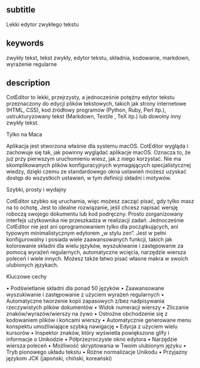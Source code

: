 
subtitle
-----------

Lekki edytor zwykłego tekstu


keywords
-----------

zwykły tekst, tekst zwykły, edytor tekstu, składnia, kodowanie, markdown, wyrażenie regularne


description
-----------

CotEditor to lekki, przejrzysty, a jednocześnie potężny edytor tekstu przeznaczony do edycji plików tekstowych, takich jak strony internetowe (HTML, CSS), kod źródłowy programów (Python, Ruby, Perl itp.), ustrukturyzowany tekst (Markdown, Textile , TeX itp.) lub dowolny inny zwykły tekst.


Tylko na Maca

Aplikacja jest stworzona właśnie dla systemu macOS. CotEditor wygląda i zachowuje się tak, jak powinny wyglądać aplikacje macOS. Oznacza to, że już przy pierwszym uruchomieniu wiesz, jak z niego korzystać. Nie ma skomplikowanych plików konfiguracyjnych wymagających specjalistycznej wiedzy, dzięki czemu ze standardowego okna ustawień możesz uzyskać dostęp do wszystkich ustawień, w tym definicji składni i motywów.

Szybki, prosty i wydajny

CotEditor szybko się uruchamia, więc możesz zacząć pisać, gdy tylko masz na to ochotę. Jest to idealne rozwiązanie, jeśli chcesz napisać wersję roboczą swojego dokumentu lub kod podręczny. Prosto zorganizowany interfejs użytkownika nie przeszkadza w realizacji zadań. Jednocześnie CotEditor nie jest ani oprogramowaniem tylko dla początkujących, ani typowym minimalistycznym edytorem „w stylu zen”. Jest w pełni konfigurowalny i posiada wiele zaawansowanych funkcji, takich jak kolorowanie składni dla wielu języków, wyszukiwanie i zastępowanie za pomocą wyrażeń regularnych, automatyczne wcięcia, narzędzie wiersza poleceń i wiele innych. Możesz także łatwo pisać własne makra w swoich ulubionych językach.

Kluczowe cechy

• Podświetlanie składni dla ponad 50 języków
• Zaawansowane wyszukiwanie i zastępowanie z użyciem wyrażeń regularnych
• Automatyczne tworzenie kopii zapasowych z/bez nadpisywania rzeczywistych plików dokumentów
• Widok numeracji wierszy
• Zliczanie znaków/wyrazów/wierszy na żywo
• Ostrożne obchodzenie się z kodowaniem plików i końcami wierszy
• Automatycznie generowane menu konspektu umożliwiające szybką nawigację
• Edycja z użyciem wielu kursorów
• Inspektor znaków, który wyświetla powiększone glify i informacje o Unikodzie
• Półprzezroczyste okno edytora
• Narzędzie wiersza poleceń
• Możliwość skryptowania w Twoim ulubionym języku
• Tryb pionowego układu tekstu
• Różne normalizacje Unikodu
• Przyjazny językom JCK (japoński, chiński, koreański)
